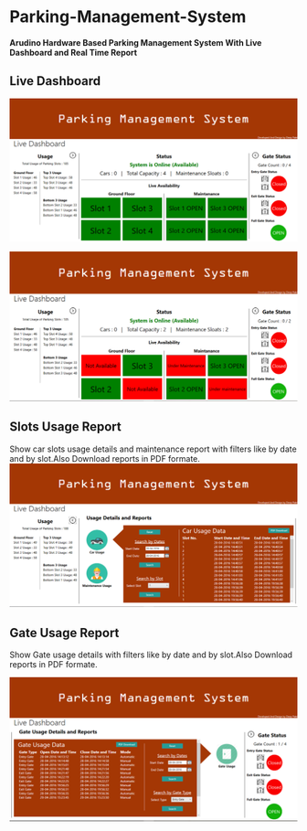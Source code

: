 # Parking-Management-System

#### Arudino Hardware Based Parking Management System With Live Dashboard and Real Time Report

## Live Dashboard

![Alt text](https://github.com/deeppatel234/Parking-Management-System/blob/master/Screnshots/dashboard1.png)



![Alt text](https://github.com/deeppatel234/Parking-Management-System/blob/master/Screnshots/dashboard.png)

## Slots Usage Report


Show car slots usage details and maintenance report with filters like by date and by slot.Also Download reports in PDF formate.
![Alt text](https://github.com/deeppatel234/Parking-Management-System/blob/master/Screnshots/Usage%20Report.png)

## Gate Usage Report

Show Gate usage details with filters like by date and by slot.Also Download reports in PDF formate.


![Alt text](https://github.com/deeppatel234/Parking-Management-System/blob/master/Screnshots/Gate%20Usage.png)
